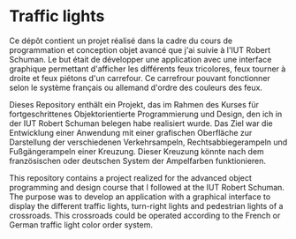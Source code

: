 # Traffic lights

Ce dépôt contient un projet réalisé dans la cadre du cours de programmation et conception objet avancé que j'ai suivie à l'IUT Robert Schuman. Le but était de développer une application avec une interface graphique permettant d'afficher les différents feux tricolores, feux tourner à droite et feux piétons d'un carrefour. Ce carrefrour pouvant fonctionner selon le système français ou allemand d'ordre des couleurs des feux.

Dieses Repository enthält ein Projekt, das im Rahmen des Kurses für fortgeschrittenes Objektorientierte Programmierung und Design, den ich in der IUT Robert Schuman belegen habe realisiert wurde. Das Ziel war die Entwicklung einer Anwendung mit einer grafischen Oberfläche zur Darstellung der verschiedenen Verkehrsampeln, Rechtsabbiegerampeln und Fußgängerampeln einer Kreuzung. Dieser Kreuzung könnte nach dem französischen oder deutschen System der Ampelfarben funktionieren.

This repository contains a project realized for the advanced object programming and design course that I followed at the IUT Robert Schuman. The purpose was to develop an application with a graphical interface to display the different traffic lights, turn-right lights and pedestrian lights of a crossroads. This crossroads could be operated according to the French or German traffic light color order system.
